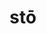 ---
title: stō
meaning: to stand
ch: ten
pos: verb
inf: stāre
secondppstem: st
infend: āre
conjugation: first
derivative: station
f1: yes
f: yes
ss: yes
ss1: yes
---